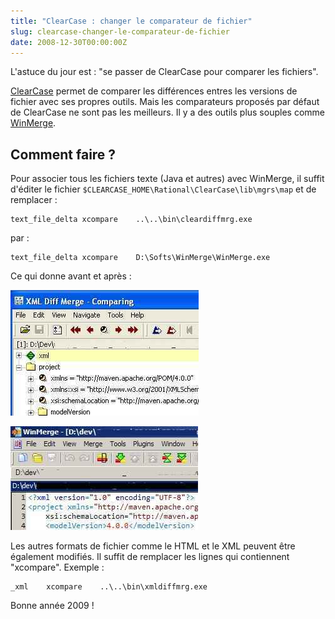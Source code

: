 ```yaml
--- 
title: "ClearCase : changer le comparateur de fichier"
slug: clearcase-changer-le-comparateur-de-fichier
date: 2008-12-30T00:00:00Z
---
```


L'astuce du jour est : "se passer de ClearCase pour comparer les fichiers".

[ClearCase](http://www-01.ibm.com/software/awdtools/clearcase/) permet de comparer les différences entres les versions de fichier avec ses propres outils.
Mais les comparateurs proposés par défaut de ClearCase ne sont pas les meilleurs. Il y a des outils plus souples comme [WinMerge](http://winmerge.org/).

## Comment faire ?

Pour associer tous les fichiers texte (Java et autres) avec WinMerge, il suffit d'éditer le fichier `$CLEARCASE_HOME\Rational\ClearCase\lib\mgrs\map` et de remplacer :

```
text_file_delta xcompare    ..\..\bin\cleardiffmrg.exe
```

par :

```
text_file_delta xcompare    D:\Softs\WinMerge\WinMerge.exe
```

Ce qui donne avant et après :

![](/assets/images/posts/2008/12/clearcase_compare_xml.jpg)

![](/assets/images/posts/2008/12/winmerge_compare_xml.jpg)

Les autres formats de fichier comme le HTML et le XML peuvent être également modifiés.
Il suffit de remplacer les lignes qui contiennent "xcompare".
Exemple :

```
_xml    xcompare    ..\..\bin\xmldiffmrg.exe
```

Bonne année 2009 !

